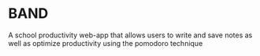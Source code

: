 # BAND
A school productivity web-app that allows users to write and save notes as well as optimize productivity using the pomodoro technique 
